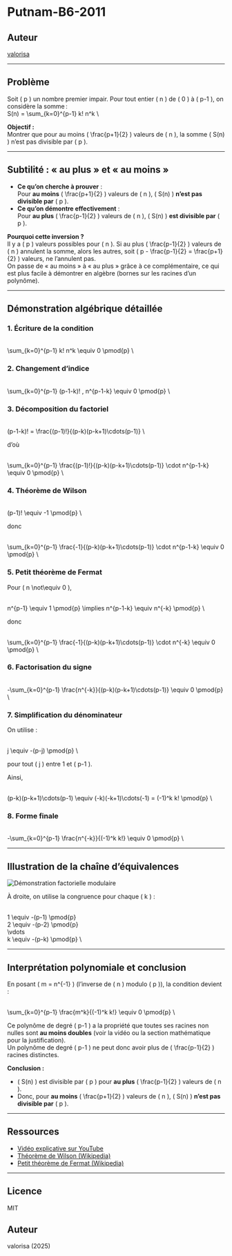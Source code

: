 # Putnam-B6-2011

## Auteur

[valorisa](https://www.github.com/valorisa)

---

## Problème

Soit \( p \) un nombre premier impair. Pour tout entier \( n \) de \( 0 \) à \( p-1 \), on considère la somme :
\
S(n) = \sum_{k=0}^{p-1} k! n^k
\

**Objectif :**  
Montrer que pour au moins \( \frac{p+1}{2} \) valeurs de \( n \), la somme \( S(n) \) n’est pas divisible par \( p \).

---

## Subtilité : « au plus » et « au moins »

- **Ce qu’on cherche à prouver** :  
  Pour **au moins** \( \frac{p+1}{2} \) valeurs de \( n \), \( S(n) \) **n’est pas divisible par** \( p \).
- **Ce qu’on démontre effectivement** :  
  Pour **au plus** \( \frac{p-1}{2} \) valeurs de \( n \), \( S(n) \) **est divisible par** \( p \).

**Pourquoi cette inversion ?**  
Il y a \( p \) valeurs possibles pour \( n \). Si au plus \( \frac{p-1}{2} \) valeurs de \( n \) annulent la somme, alors les autres, soit \( p - \frac{p-1}{2} = \frac{p+1}{2} \) valeurs, ne l’annulent pas.  
On passe de « au moins » à « au plus » grâce à ce complémentaire, ce qui est plus facile à démontrer en algèbre (bornes sur les racines d’un polynôme).

---

## Démonstration algébrique détaillée

### 1. Écriture de la condition

\
\sum_{k=0}^{p-1} k! n^k \equiv 0 \pmod{p}
\

### 2. Changement d’indice

\
\sum_{k=0}^{p-1} (p-1-k)! \, n^{p-1-k} \equiv 0 \pmod{p}
\

### 3. Décomposition du factoriel

\
(p-1-k)! = \frac{(p-1)!}{(p-k)(p-k+1)\cdots(p-1)}
\

d’où

\
\sum_{k=0}^{p-1} \frac{(p-1)!}{(p-k)(p-k+1)\cdots(p-1)} \cdot n^{p-1-k} \equiv 0 \pmod{p}
\

### 4. Théorème de Wilson

\
(p-1)! \equiv -1 \pmod{p}
\

donc

\
\sum_{k=0}^{p-1} \frac{-1}{(p-k)(p-k+1)\cdots(p-1)} \cdot n^{p-1-k} \equiv 0 \pmod{p}
\

### 5. Petit théorème de Fermat

Pour \( n \not\equiv 0 \),

\
n^{p-1} \equiv 1 \pmod{p} \implies n^{p-1-k} \equiv n^{-k} \pmod{p}
\

donc

\
\sum_{k=0}^{p-1} \frac{-1}{(p-k)(p-k+1)\cdots(p-1)} \cdot n^{-k} \equiv 0 \pmod{p}
\

### 6. Factorisation du signe

\
-\sum_{k=0}^{p-1} \frac{n^{-k}}{(p-k)(p-k+1)\cdots(p-1)} \equiv 0 \pmod{p}
\

### 7. Simplification du dénominateur

On utilise :

\
j \equiv -(p-j) \pmod{p}
\

pour tout \( j \) entre 1 et \( p-1 \).

Ainsi,

\
(p-k)(p-k+1)\cdots(p-1) \equiv (-k)(-k+1)\cdots(-1) = (-1)^k k! \pmod{p}
\

### 8. Forme finale

\
-\sum_{k=0}^{p-1} \frac{n^{-k}}{(-1)^k k!} \equiv 0 \pmod{p}
\

---

## Illustration de la chaîne d’équivalences

![Démonstration factorielle modulaire](img/Screenshot_2025-06-22-12-06-31-83_f9ee0578fe1cc94de7482bd41accb329.jpg)

À droite, on utilise la congruence pour chaque \( k \) :

\
1 \equiv -(p-1) \pmod{p}  
2 \equiv -(p-2) \pmod{p}  
\vdots  
k \equiv -(p-k) \pmod{p}
\

---

## Interprétation polynomiale et conclusion

En posant \( m = n^{-1} \) (l’inverse de \( n \) modulo \( p \)), la condition devient :

\
\sum_{k=0}^{p-1} \frac{m^k}{(-1)^k k!} \equiv 0 \pmod{p}
\

Ce polynôme de degré \( p-1 \) a la propriété que toutes ses racines non nulles sont **au moins doubles** (voir la vidéo ou la section mathématique pour la justification).  
Un polynôme de degré \( p-1 \) ne peut donc avoir plus de \( \frac{p-1}{2} \) racines distinctes.

**Conclusion :**
- \( S(n) \) est divisible par \( p \) pour **au plus** \( \frac{p-1}{2} \) valeurs de \( n \).
- Donc, pour **au moins** \( \frac{p+1}{2} \) valeurs de \( n \), \( S(n) \) **n’est pas divisible par** \( p \).

---

## Ressources

- [Vidéo explicative sur YouTube](https://youtu.be/DSp1rOl1jEo?si=VrI2m_0_M9PHf9Rz)
- [Théorème de Wilson (Wikipedia)](https://fr.wikipedia.org/wiki/Th%C3%A9or%C3%A8me_de_Wilson)
- [Petit théorème de Fermat (Wikipedia)](https://fr.wikipedia.org/wiki/Petit_th%C3%A9or%C3%A8me_de_Fermat)

---

## Licence

MIT

## Auteur

valorisa (2025)
